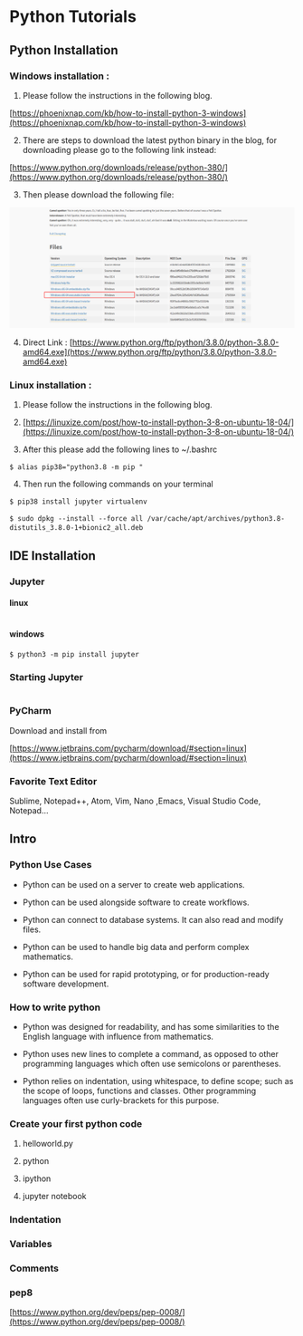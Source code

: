 # Python Tutorials

## Python Installation

### Windows installation :

1. Please follow the instructions in the following blog.

[https://phoenixnap.com/kb/how-to-install-python-3-windows](https://phoenixnap.com/kb/how-to-install-python-3-windows)

2. There are steps to download the latest python binary in the blog, for downloading please go to the following link instead:

[https://www.python.org/downloads/release/python-380/](https://www.python.org/downloads/release/python-380/)

3. Then please download the following file:

![image alt text](image_0.png)

4. Direct Link :  [https://www.python.org/ftp/python/3.8.0/python-3.8.0-amd64.exe](https://www.python.org/ftp/python/3.8.0/python-3.8.0-amd64.exe) 

### Linux installation : 

1. Please follow the instructions in the following blog.

2. [https://linuxize.com/post/how-to-install-python-3-8-on-ubuntu-18-04/](https://linuxize.com/post/how-to-install-python-3-8-on-ubuntu-18-04/)

3. After this please  add the following lines to ~/.bashrc

```$ alias python38="python3.8"
$ alias pip38="python3.8 -m pip "
```

4. Then run the following commands on your terminal

```$ source ~/.bashrc
$ pip38 install jupyter virtualenv
```


```$ sudo dpkg --install --force all /var/cache/apt/archives/python3.8-lib2to3_3.8.0-1+bionic2_all.deb
$ sudo dpkg --install --force all /var/cache/apt/archives/python3.8-distutils_3.8.0-1+bionic2_all.deb
```


## IDE Installation

### Jupyter

#### linux

```$ pip38 install jupyter
```

#### windows
```$ python3 -m pip install --upgrade pip
$ python3 -m pip install jupyter
```


### Starting Jupyter

```$ jupyter notebook
```


### PyCharm

Download and install from

[https://www.jetbrains.com/pycharm/download/#section=linux](https://www.jetbrains.com/pycharm/download/#section=linux)

### Favorite Text Editor

Sublime, Notepad++, Atom, Vim, Nano ,Emacs, Visual Studio Code, Notepad… 

## Intro

### Python Use Cases

* Python can be used on a server to create web applications.

* Python can be used alongside software to create workflows.

* Python can connect to database systems. It can also read and modify files.

* Python can be used to handle big data and perform complex mathematics.

* Python can be used for rapid prototyping, or for production-ready software development.

### How to write python

* Python was designed for readability, and has some similarities to the English language with influence from mathematics.

* Python uses new lines to complete a command, as opposed to other programming languages which often use semicolons or parentheses.

* Python relies on indentation, using whitespace, to define scope; such as the scope of loops, functions and classes. Other programming languages often use curly-brackets for this purpose.

### Create your first python code

1. helloworld.py

2. python

3. ipython

4. jupyter notebook

### Indentation

### Variables

### Comments

### pep8

[https://www.python.org/dev/peps/pep-0008/](https://www.python.org/dev/peps/pep-0008/) 
